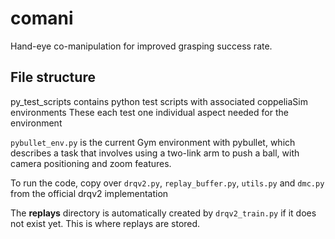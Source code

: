 # comani
Hand-eye co-manipulation for improved grasping success rate.

## File structure
py\_test\_scripts contains python test scripts with associated coppeliaSim environments
These each test one individual aspect needed for the environment

`pybullet_env.py` is the current Gym environment with pybullet, which describes
a task that involves using a two-link arm to push a ball,
with camera positioning and zoom features.

To run the code, copy over `drqv2.py`, `replay_buffer.py`, `utils.py` and `dmc.py` from the official
drqv2 implementation

The **replays** directory is automatically created by `drqv2_train.py` if it does
not exist yet. This is where replays are stored. 